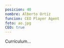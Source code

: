 ```yaml
---
posicion: 40
nombre: Alberto Ortiz 
funcion: CEO Player Agent
foto: ao.jpg
CEO: true
---
```

Currículum...
